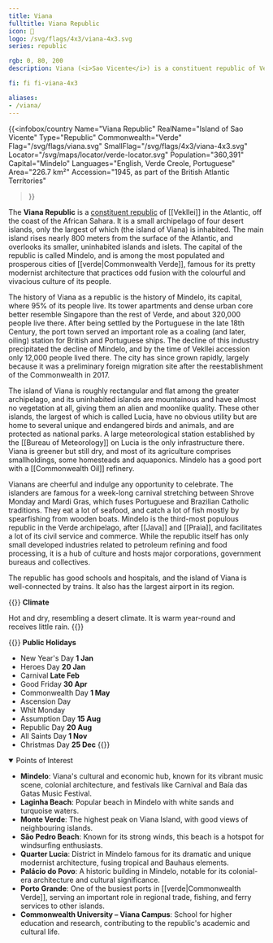 ```yaml
---
title: Viana
fulltitle: Viana Republic
icon: 🎣
logo: /svg/flags/4x3/viana-4x3.svg
series: republic

rgb: 0, 80, 200
description: Viana (<i>Sao Vicente</i>) is a constituent republic of Vekllei located in the Cabo Verde archipelago off the coast of West Africa.

fi: fi fi-viana-4x3

aliases:
- /viana/
---
```

{{<infobox/country
	 Name="Viana Republic"
	 RealName="Island of Sao Vicente"
	 Type="Republic"
	 Commonwealth="Verde"
	 Flag="/svg/flags/viana.svg"
	 SmallFlag="/svg/flags/4x3/viana-4x3.svg"
	 Locator="/svg/maps/locator/verde-locator.svg"
	 Population="360,391"
	 Capital="Mindelo"
	 Languages="English, Verde Creole, Portuguese"
	 Area="226.7 km²"
	 Accession="1945, as part of the British Atlantic Territories"
 >}}

The <span class="fi fi-viana-4x3"></span> **Viana Republic** is a [constituent republic](/republics/) of [[Vekllei]] in the Atlantic, off the coast of the African Sahara. It is a small archipelago of four desert islands, only the largest of which (the island of Viana) is inhabited. The main island rises nearly 800 meters from the surface of the Atlantic, and overlooks its smaller, uninhabited islands and islets. The capital of the republic is called Mindelo, and is among the most populated and prosperous cities of [[verde|Commonwealth Verde]], famous for its pretty modernist architecture that practices odd fusion with the colourful and vivacious culture of its people.

The history of Viana as a republic is the history of Mindelo, its capital, where 95% of its people live. Its tower apartments and dense urban core better resemble Singapore than the rest of Verde, and about 320,000 people live there. After being settled by the Portuguese in the late 18th Century, the port town served an important role as a coaling (and later, oiling) station for British and Portuguese ships. The decline of this industry precipitated the decline of Mindelo, and by the time of Vekllei accession only 12,000 people lived there. The city has since grown rapidly, largely because it was a preliminary foreign migration site after the reestablishment of the Commonwealth in 2017.

The island of Viana is roughly rectangular and flat among the greater archipelago, and its uninhabited islands are mountainous and have almost no vegetation at all, giving them an alien and moonlike quality. These other islands, the largest of which is called Lucia, have no obvious utility but are home to several unique and endangered birds and animals, and are protected as national parks. A large meteorological station established by the [[Bureau of Meteorology]] on Lucia is the only infrastructure there. Viana is greener but still dry, and most of its agriculture comprises smallholdings, some homesteads and aquaponics. Mindelo has a good port with a [[Commonwealth Oil]] refinery.

Vianans are cheerful and indulge any opportunity to celebrate. The islanders are famous for a week-long carnival stretching between Shrove Monday and Mardi Gras, which fuses Portuguese and Brazilian Catholic traditions. They eat a lot of seafood, and catch a lot of fish mostly by spearfishing from wooden boats. Mindelo is the third-most populous republic in the Verde archipelago, after [[Java]] and [[Praia]], and facilitates a lot of its civil service and commerce. While the republic itself has only small developed industries related to petroleum refining and food processing, it is a hub of culture and hosts major corporations, government bureaus and collectives.

The republic has good schools and hospitals, and the island of Viana is well-connected by trains. It also has the largest airport in its region.

{{<note table>}}
**Climate**

Hot and dry, resembling a desert climate. It is warm year-round and receives little rain.
{{</note>}}

{{<note table>}}
**Public Holidays**

* New Year's Day **1 Jan**
* Heroes Day **20 Jan**
* Carnival **Late Feb**
* Good Friday **30 Apr**
* Commonwealth Day **1 May**
* Ascension Day
* Whit Monday
* Assumption Day **15 Aug**
* Republic Day **20 Aug**
* All Saints Day **1 Nov**
* Christmas Day **25 Dec**
{{</note>}}

<details open>
<summary>Points of Interest</summary>

- **Mindelo**: Viana's cultural and economic hub, known for its vibrant music scene, colonial architecture, and festivals like Carnival and Baía das Gatas Music Festival.
- **Laginha Beach**: Popular beach in Mindelo with white sands and turquoise waters.
- **Monte Verde**: The highest peak on Viana Island, with good views of neighbouring islands.
- **São Pedro Beach**: Known for its strong winds, this beach is a hotspot for windsurfing enthusiasts.
- **Quarter Lucia**: District in Mindelo famous for its dramatic and unique modernist architecture, fusing tropical and Bauhaus elements.
- **Palácio do Povo**: A historic building in Mindelo, notable for its colonial-era architecture and cultural significance.
- **Porto Grande**: One of the busiest ports in [[verde|Commonwealth Verde]], serving an important role in regional trade, fishing, and ferry services to other islands.
- **Commonwealth University – Viana Campus**: School for higher education and research, contributing to the republic's academic and cultural life.
</details>

